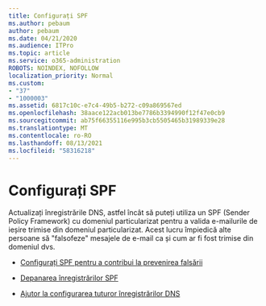 ```yaml
---
title: Configurați SPF
ms.author: pebaum
author: pebaum
ms.date: 04/21/2020
ms.audience: ITPro
ms.topic: article
ms.service: o365-administration
ROBOTS: NOINDEX, NOFOLLOW
localization_priority: Normal
ms.custom:
- "37"
- "1000003"
ms.assetid: 6817c10c-e7c4-49b5-b272-c09a869567ed
ms.openlocfilehash: 38aace122acb013be7786b3394990f12f47e0cb9
ms.sourcegitcommit: ab75f66355116e995b3cb5505465b31989339e28
ms.translationtype: MT
ms.contentlocale: ro-RO
ms.lasthandoff: 08/13/2021
ms.locfileid: "58316218"
---
```

# <a name="set-up-spf"></a>Configurați SPF

Actualizați înregistrările DNS, astfel încât să puteți utiliza un SPF (Sender Policy Framework) cu domeniul particularizat pentru a valida e-mailurile de ieșire trimise din domeniul particularizat. Acest lucru împiedică alte persoane să "falsofeze" mesajele de e-mail ca și cum ar fi fost trimise din domeniul dvs.
  
- [Configurați SPF pentru a contribui la prevenirea falsării](https://docs.microsoft.com/microsoft-365/security/office-365-security/set-up-spf-in-office-365-to-help-prevent-spoofing)

- [Depanarea înregistrărilor SPF](https://docs.microsoft.com/microsoft-365/security/office-365-security/how-office-365-uses-spf-to-prevent-spoofing#SPFTroubleshoot)

- [Ajutor la configurarea tuturor înregistrărilor DNS](https://docs.microsoft.com/microsoft-365/admin/get-help-with-domains/create-dns-records-at-any-dns-hosting-provider)
